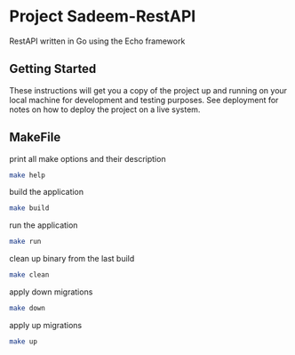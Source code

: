 
# Project Sadeem-RestAPI

RestAPI written in Go using the Echo framework

## Getting Started

These instructions will get you a copy of the project up and running on your local machine for development and testing purposes. See deployment for notes on how to deploy the project on a live system.

## MakeFile

print all make options and their description
```bash
make help
```

build the application
```bash
make build
```

run the application
```bash
make run
```

clean up binary from the last build
```bash
make clean
```
	
apply down migrations
```bash
make down
```
apply up migrations
```bash
make up
```
